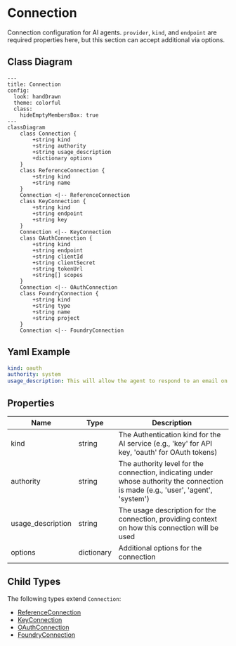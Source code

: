 # Connection

Connection configuration for AI agents.
`provider`, `kind`, and `endpoint` are required properties here,
but this section can accept additional via options.

## Class Diagram

```mermaid
---
title: Connection
config:
  look: handDrawn
  theme: colorful
  class:
    hideEmptyMembersBox: true
---
classDiagram
    class Connection {
        +string kind
        +string authority
        +string usage_description
        +dictionary options
    }
    class ReferenceConnection {
        +string kind
        +string name
    }
    Connection <|-- ReferenceConnection
    class KeyConnection {
        +string kind
        +string endpoint
        +string key
    }
    Connection <|-- KeyConnection
    class OAuthConnection {
        +string kind
        +string endpoint
        +string clientId
        +string clientSecret
        +string tokenUrl
        +string[] scopes
    }
    Connection <|-- OAuthConnection
    class FoundryConnection {
        +string kind
        +string type
        +string name
        +string project
    }
    Connection <|-- FoundryConnection
```

## Yaml Example

```yaml
kind: oauth
authority: system
usage_description: This will allow the agent to respond to an email on your behalf

```

## Properties

| Name | Type | Description |
| ---- | ---- | ----------- |
| kind | string | The Authentication kind for the AI service (e.g., &#39;key&#39; for API key, &#39;oauth&#39; for OAuth tokens)  |
| authority | string | The authority level for the connection, indicating under whose authority the connection is made (e.g., &#39;user&#39;, &#39;agent&#39;, &#39;system&#39;)  |
| usage_description | string | The usage description for the connection, providing context on how this connection will be used  |
| options | dictionary | Additional options for the connection  |

## Child Types

The following types extend `Connection`:

- [ReferenceConnection](ReferenceConnection.md)
- [KeyConnection](KeyConnection.md)
- [OAuthConnection](OAuthConnection.md)
- [FoundryConnection](FoundryConnection.md)
